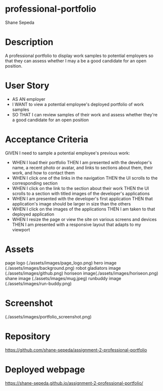 # professional-portfolio
Shane Sepeda
# Description
A professional portfolio to display work samples to potential employers so that they can assess whether I may a be a good candidate for an open position.
# User Story
- AS AN employer
- I WANT to view a potential employee's deployed portfolio of work samples
- SO THAT I can review samples of their work and assess whether they're a good candidate for an open position

# Acceptance Criteria
GIVEN I need to sample a potential employee's previous work:

- WHEN I load their portfolio
THEN I am presented with the developer's name, a recent photo or avatar, and links to sections about them, their work, and how to contact them
- WHEN I click one of the links in the navigation
THEN the UI scrolls to the corresponding section
- WHEN I click on the link to the section about their work
THEN the UI scrolls to a section with titled images of the developer's applications
- WHEN I am presented with the developer's first application
THEN that application's image should be larger in size than the others
- WHEN I click on the images of the applications
THEN I am taken to that deployed application
- WHEN I resize the page or view the site on various screens and devices
THEN I am presented with a responsive layout that adapts to my viewport

# Assets
page logo (./assets/images/page_logo.png)
hero image (./assets/images/background.png)
robot gladiators image (./assets/images/github.png)
horiseon image(./assets/images/horiseon.png)
shane image (./assets/images/mug.jpeg)
runbuddy image (./assets/images/run-buddy.png)

# Screenshot
(./assets/images/portfolio_screenshot.png)

# Repository
https://github.com/shane-sepeda/assignment-2-professional-portfolio

# Deployed webpage
https://shane-sepeda.github.io/assignment-2-professional-portfolio/

